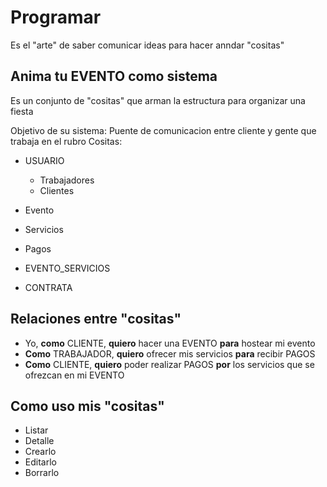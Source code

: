 # Programar

Es el "arte" de saber comunicar ideas para hacer anndar "cositas"

## Anima tu EVENTO como sistema

Es un conjunto de "cositas" que arman la estructura para organizar una fiesta

Objetivo de su sistema: Puente de comunicacion entre cliente y gente que trabaja en el rubro
Cositas:

* USUARIO
    * Trabajadores
    * Clientes
* Evento
* Servicios
* Pagos

* EVENTO_SERVICIOS
* CONTRATA

## Relaciones entre "cositas"

* Yo, **como** CLIENTE, **quiero** hacer una EVENTO **para** hostear mi evento
* **Como** TRABAJADOR, **quiero** ofrecer mis servicios **para** recibir PAGOS
* **Como** CLIENTE, **quiero** poder realizar PAGOS **por** los servicios que se ofrezcan en mi EVENTO

## Como uso mis "cositas"

* Listar
* Detalle
* Crearlo
* Editarlo
* Borrarlo